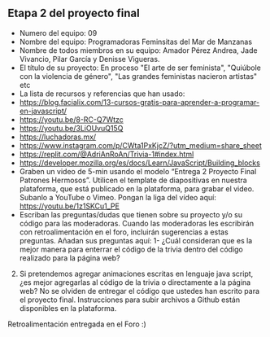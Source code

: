 ## Etapa 2 del proyecto final

- Numero del equipo: 09
- Nombre del equipo: Programadoras Feminsitas del Mar de Manzanas
- Nombre de todos miembros en su equipo: Amador Pérez Andrea, Jade Vivancio, Pilar García y Denisse Vigueras.
- El título de su proyecto: En proceso "El arte de ser feminista", "Quiúbole con la violencia de género", "Las grandes feministas nacieron artistas" etc
- La lista de recursos y referencias que han usado: 
- https://blog.facialix.com/13-cursos-gratis-para-aprender-a-programar-en-javascript/
- https://youtu.be/8-RC-Q7Wtzc
- https://youtu.be/3LiOUvuQ15Q
- https://luchadoras.mx/
- https://www.instagram.com/p/CWta1PxKjcZ/?utm_medium=share_sheet
- https://replit.com/@AdriAnRoAn/Trivia-1#index.html
- https://developer.mozilla.org/es/docs/Learn/JavaScript/Building_blocks
- Graben un video de 5-min usando el modelo “Entrega 2 Proyecto Final Patrones Hermosos”. Utilicen el template de diapositivas en nuestra plataforma, que está publicado en la plataforma, para grabar el video. Subanlo a YouTube o Vimeo. Pongan la liga del vídeo aquí: https://youtu.be/1z1SKCu1_PE
- Escriban las preguntas/dudas que tienen sobre su proyecto y/o su código para las moderadoras. Cuando las moderadoras les escribirán con retroalimentación en el foro, incluirán sugerencias a estas preguntas. Añadan sus preguntas aquí:
1- ¿Cuál consideran que es la mejor manera para enterrar el código de la trivia dentro del código realizado para la página web?
2. Si pretendemos agregar animaciones escritas en lenguaje java script,¿es mejor agregarlas al código de la trivia o directamente a la página web?
No se olviden de entregar el código que ustedes han escrito para el proyecto final. Instrucciones para subir archivos a Github están disponibles en la plataforma.


Retroalimentación entregada en el Foro :)
